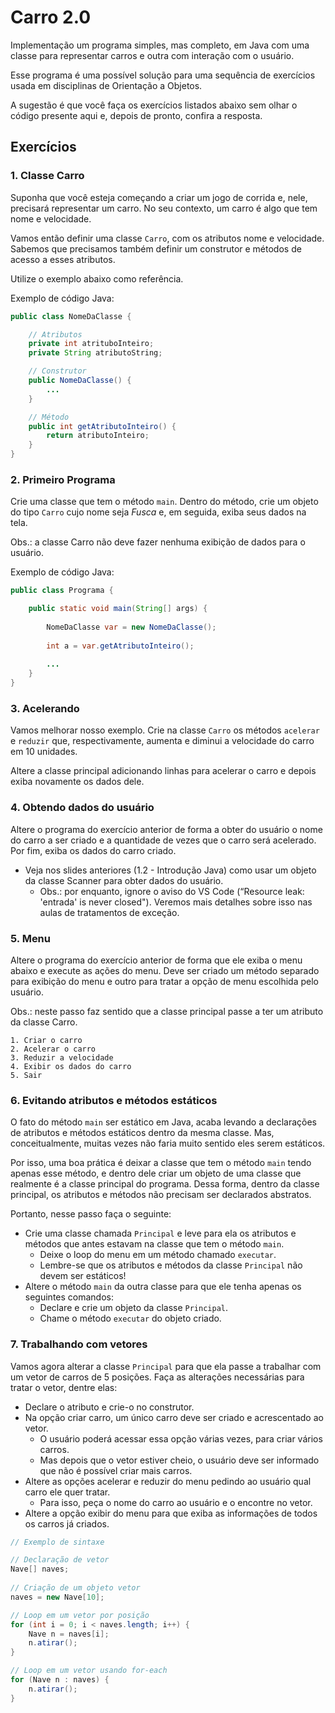 # Carro 2.0

Implementação um programa simples, mas completo, em Java com uma classe para representar carros e outra com interação com o usuário.

Esse programa é uma possível solução para uma sequência de exercícios usada em disciplinas de Orientação a Objetos.

A sugestão é que você faça os exercícios listados abaixo sem olhar o código presente aqui e, depois de pronto, confira a resposta.

## Exercícios

### 1. Classe Carro

Suponha que você esteja começando a criar um jogo de corrida e, nele, precisará representar um carro.  No seu contexto, um carro é algo que tem nome e velocidade.

Vamos então definir uma classe `Carro`, com os atributos nome e velocidade. Sabemos que precisamos também definir um construtor e métodos de acesso a esses atributos.

Utilize o exemplo abaixo como referência.

Exemplo de código Java:

```java
public class NomeDaClasse {

	// Atributos
	private int atrituboInteiro;
	private String atributoString;

	// Construtor
	public NomeDaClasse() {
		...		
	}

	// Método
	public int getAtributoInteiro() {
		return atributoInteiro;
	}
}
```

### 2. Primeiro Programa

Crie uma classe que tem o método `main`. Dentro do método, crie um objeto do tipo `Carro` cujo nome seja *Fusca* e, em seguida, exiba seus dados na tela.

Obs.: a classe Carro não deve fazer nenhuma exibição de dados para o usuário.

Exemplo de código Java:

```java
public class Programa {

	public static void main(String[] args) {
		
		NomeDaClasse var = new NomeDaClasse();
		
		int a = var.getAtributoInteiro();
	
		...
	}	
}
```

### 3. Acelerando

Vamos melhorar nosso exemplo. Crie na classe `Carro` os métodos `acelerar` e `reduzir` que, respectivamente, aumenta e diminui a velocidade do carro em 10 unidades.

Altere a classe principal adicionando linhas para acelerar o carro e depois exiba novamente os dados dele.

### 4. Obtendo dados do usuário

Altere o programa do exercício anterior de forma a obter do usuário o nome do carro a ser criado e a quantidade de vezes que o carro será acelerado. Por fim, exiba os dados do carro criado.

- Veja nos slides anteriores (1.2 - Introdução Java) como usar um objeto da classe Scanner para obter dados do usuário. 
  - Obs.: por enquanto, ignore o aviso do VS Code (“Resource leak: 'entrada' is never closed"). Veremos mais detalhes sobre isso nas aulas de tratamentos de exceção.

### 5. Menu

Altere o programa do exercício anterior de forma que ele exiba o menu abaixo e execute as ações do menu. Deve ser criado um método separado para exibição do menu e outro para tratar a opção de menu escolhida pelo usuário.

Obs.: neste passo faz sentido que a classe principal passe a ter um atributo da classe Carro.

```
1. Criar o carro
2. Acelerar o carro
3. Reduzir a velocidade
4. Exibir os dados do carro
5. Sair
```

### 6. Evitando atributos e métodos estáticos

O fato do método `main` ser estático em Java, acaba levando a declarações de atributos e métodos estáticos dentro da mesma classe. Mas, conceitualmente, muitas vezes não faria muito sentido eles serem estáticos.

Por isso, uma boa prática é deixar a classe que tem o método `main` tendo apenas esse método, e dentro dele criar um objeto de uma classe que realmente é a classe principal do programa. Dessa forma, dentro da classe principal, os atributos e métodos não precisam ser declarados abstratos.

Portanto, nesse passo faça o seguinte:
- Crie uma classe chamada `Principal` e leve para ela os atributos e métodos que antes estavam na classe que tem o método `main`. 
  - Deixe o loop do menu em um método chamado `executar`.
  - Lembre-se que os atributos e métodos da classe `Principal` não devem ser estáticos!
- Altere o método `main` da outra classe para que ele tenha apenas os seguintes comandos:
  - Declare e crie um objeto da classe `Principal`.
  - Chame o método `executar` do objeto criado.

### 7. Trabalhando com vetores

Vamos agora alterar a classe `Principal` para que ela passe a trabalhar com um vetor de carros de 5 posições. Faça as alterações necessárias para tratar o vetor, dentre elas:
- Declare o atributo e crie-o no construtor.
- Na opção criar carro, um único carro deve ser criado e acrescentado ao vetor.
  - O usuário poderá acessar essa opção várias vezes, para criar vários carros.
  - Mas depois que o vetor estiver cheio, o usuário deve ser informado que não é possível criar mais carros.
- Altere as opções acelerar e reduzir do menu pedindo ao usuário qual carro ele quer tratar.
  - Para isso, peça o nome do carro ao usuário e o encontre no vetor.
- Altere a opção exibir do menu para que exiba as informações de todos os carros já criados.

```java
// Exemplo de sintaxe

// Declaração de vetor
Nave[] naves;
	
// Criação de um objeto vetor
naves = new Nave[10];

// Loop em um vetor por posição
for (int i = 0; i < naves.length; i++) {
	Nave n = naves[i];
	n.atirar();
}

// Loop em um vetor usando for-each
for (Nave n : naves) {
	n.atirar();
}
```